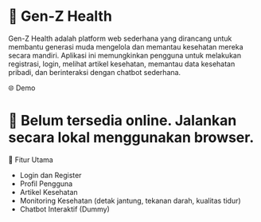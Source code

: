 # 💖 Gen-Z Health
Gen-Z Health adalah platform web sederhana yang dirancang untuk membantu generasi muda mengelola dan memantau kesehatan mereka secara mandiri. Aplikasi ini memungkinkan pengguna untuk melakukan registrasi, login, melihat artikel kesehatan, memantau data kesehatan pribadi, dan berinteraksi dengan chatbot sederhana.

🌐 Demo
# 📌 Belum tersedia online. Jalankan secara lokal menggunakan browser.

🔑 Fitur Utama
- Login dan Register
- Profil Pengguna
- Artikel Kesehatan
- Monitoring Kesehatan (detak jantung, tekanan darah, kualitas tidur)
- Chatbot Interaktif (Dummy)
